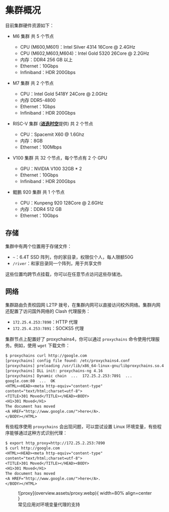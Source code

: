 # 集群概况

目前集群硬件资源如下：

- M6 集群 共 5 个节点
    - CPU (M600,M601)：Intel Silver 4314 16Core @ 2.4GHz
    - CPU (M602,M603,M604)：Intel Gold 5320 26Core @ 2.2GHz
    - 内存：DDR4 256 GB 以上
    - Ethernet：10Gbps
    - Infiniband：HDR 200Gbps

- M7 集群 共 2 个节点
    - CPU：Intel Gold 5418Y 24Core @ 2.0GHz
    - 内存 DDR5-4800
    - Ethernet：1Gbps
    - Infiniband：HDR 200Gbps

- RISC-V 集群 ([**进迭时空**](https://www.spacemit.com/)提供) 共 2 个节点
    - CPU：Spacemit X60 @ 1.6Ghz
    - 内存：8GB
    - Ethernet：100Mbps


- V100 集群 共 32 个节点，每个节点有 2 个 GPU
    - GPU：NVIDIA V100 32GB * 2
    - Ethernet：10Gbps
    - Infiniband：HDR 200Gbps

- 鲲鹏 920 集群 共 1 个节点
    - CPU：Kunpeng 920 128Core @ 2.6GHz
    - 内存：DDR4 512 GB
    - Ethernet：10Gbps

## 存储

集群中有两个位置用于存储文件：

- `~`：6.4T SSD 阵列，你的家目录，权限仅个人，每人限额50G
- `/river`：和家目录同一个阵列，用于共享文件

这些位置均跨节点挂载，你可以在任意节点访问这些存储池。


## 网络

集群路由负责校园网 L2TP 拨号，在集群内网可以直接访问校外网络。集群内网还配置了访问国外网络的 Clash 代理服务：

- `172.25.4.253:7890`：HTTP 代理
- `172.25.4.253:7891`：SOCKS5 代理

集群节点上配置好了 proxychains4，你可以通过 `proxychains` 命令使用代理服务。例如，使用 `wget` 下载文件：

```shell
$ proxychains curl http://google.com
[proxychains] config file found: /etc/proxychains4.conf
[proxychains] preloading /usr/lib/x86_64-linux-gnu/libproxychains.so.4
[proxychains] DLL init: proxychains-ng 4.16
[proxychains] Dynamic chain  ...  172.25.2.253:7891  ...  google.com:80  ...  OK
<HTML><HEAD><meta http-equiv="content-type" content="text/html;charset=utf-8">
<TITLE>301 Moved</TITLE></HEAD><BODY>
<H1>301 Moved</H1>
The document has moved
<A HREF="http://www.google.com/">here</A>.
</BODY></HTML>
```

有些程序使用 `proxychains` 会出现问题，可以尝试设置 Linux 环境变量，有些程序能够通过这种方式识别代理：

```shell
$ export http_proxy=http://172.25.2.253:7890
$ curl http://google.com
<HTML><HEAD><meta http-equiv="content-type" content="text/html;charset=utf-8">
<TITLE>301 Moved</TITLE></HEAD><BODY>
<H1>301 Moved</H1>
The document has moved
<A HREF="http://www.google.com/">here</A>.
</BODY></HTML>
```

<figure markdown="span">
  ![proxy](overview.assets/proxy.webp){ width=80% align=center }
  <figcaption>常见应用对环境变量代理的支持</figcaption>
</figure>
